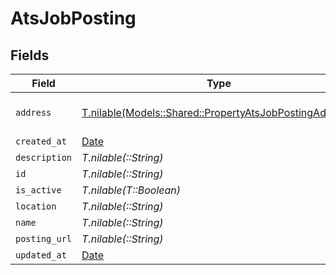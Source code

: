 # AtsJobPosting


## Fields

| Field                                                                                                          | Type                                                                                                           | Required                                                                                                       | Description                                                                                                    |
| -------------------------------------------------------------------------------------------------------------- | -------------------------------------------------------------------------------------------------------------- | -------------------------------------------------------------------------------------------------------------- | -------------------------------------------------------------------------------------------------------------- |
| `address`                                                                                                      | [T.nilable(Models::Shared::PropertyAtsJobPostingAddress)](../../models/shared/propertyatsjobpostingaddress.md) | :heavy_minus_sign:                                                                                             | job-post-specific address                                                                                      |
| `created_at`                                                                                                   | [Date](https://ruby-doc.org/stdlib-2.6.1/libdoc/date/rdoc/Date.html)                                           | :heavy_minus_sign:                                                                                             | N/A                                                                                                            |
| `description`                                                                                                  | *T.nilable(::String)*                                                                                          | :heavy_minus_sign:                                                                                             | N/A                                                                                                            |
| `id`                                                                                                           | *T.nilable(::String)*                                                                                          | :heavy_minus_sign:                                                                                             | N/A                                                                                                            |
| `is_active`                                                                                                    | *T.nilable(T::Boolean)*                                                                                        | :heavy_minus_sign:                                                                                             | N/A                                                                                                            |
| `location`                                                                                                     | *T.nilable(::String)*                                                                                          | :heavy_minus_sign:                                                                                             | N/A                                                                                                            |
| `name`                                                                                                         | *T.nilable(::String)*                                                                                          | :heavy_minus_sign:                                                                                             | N/A                                                                                                            |
| `posting_url`                                                                                                  | *T.nilable(::String)*                                                                                          | :heavy_minus_sign:                                                                                             | N/A                                                                                                            |
| `updated_at`                                                                                                   | [Date](https://ruby-doc.org/stdlib-2.6.1/libdoc/date/rdoc/Date.html)                                           | :heavy_minus_sign:                                                                                             | N/A                                                                                                            |